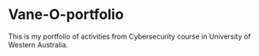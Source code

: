 # Vane-O-portfolio

This is my portfolio of activities from Cybersecurity course in University of Western Australia.
